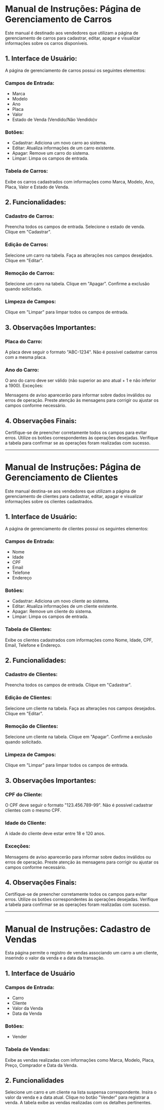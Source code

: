 <h1>Manual de Instruções: Página de Gerenciamento de Carros</h1>

Este manual é destinado aos vendedores que utilizam a página de gerenciamento de carros para cadastrar, editar, apagar e visualizar informações sobre os carros disponíveis.

<h2>1. Interface de Usuário:</h2>

A página de gerenciamento de carros possui os seguintes elementos:

<h3>Campos de Entrada:</h3>

<ul>
    <li>Marca</li>
    <li>Modelo</li>
    <li>Ano</li>
    <li>Placa</li>
    <li>Valor</li>
    <li>Estado de Venda (Vendido/Não Vendido)v
</ul>

<h3>Botões:</h3>

<ul>
    <li>Cadastrar: Adiciona um novo carro ao sistema.</li>
    <li>Editar: Atualiza informações de um carro existente.</li>
    <li>Apagar: Remove um carro do sistema.</li>
    <li>Limpar: Limpa os campos de entrada.</li>
</ul>

<h3>Tabela de Carros:</h3>

Exibe os carros cadastrados com informações como Marca, Modelo, Ano, Placa, Valor e Estado de Venda.

<h2>2. Funcionalidades:</h2>

<h3>Cadastro de Carros:</h3>

Preencha todos os campos de entrada.
Selecione o estado de venda.
Clique em "Cadastrar".

<h3>Edição de Carros:</h3>

Selecione um carro na tabela.
Faça as alterações nos campos desejados.
Clique em "Editar".

<h3>Remoção de Carros:</h3>

Selecione um carro na tabela.
Clique em "Apagar".
Confirme a exclusão quando solicitado.

<h3>Limpeza de Campos:</h3>

Clique em "Limpar" para limpar todos os campos de entrada.

<h2>3. Observações Importantes:</h2>

<h3>Placa do Carro:</h3>

A placa deve seguir o formato "ABC-1234".
Não é possível cadastrar carros com a mesma placa.

<h3>Ano do Carro:</h3>

O ano do carro deve ser válido (não superior ao ano atual + 1 e não inferior a 1900).
Exceções:

Mensagens de aviso aparecerão para informar sobre dados inválidos ou erros de operação.
Preste atenção às mensagens para corrigir ou ajustar os campos conforme necessário.

<h2>4. Observações Finais:</h2>

Certifique-se de preencher corretamente todos os campos para evitar erros.
Utilize os botões correspondentes às operações desejadas.
Verifique a tabela para confirmar se as operações foram realizadas com sucesso.

<hr>

<h1>Manual de Instruções: Página de Gerenciamento de Clientes</h1>

Este manual destina-se aos vendedores que utilizam a página de gerenciamento de clientes para cadastrar, editar, apagar e visualizar informações sobre os clientes cadastrados.

<h2>1. Interface de Usuário:</h2>

A página de gerenciamento de clientes possui os seguintes elementos:

<h3>Campos de Entrada:</h3>

<ul>
    <li>Nome</li>
    <li>Idade</li>
    <li>CPF</li>
    <li>Email</li>
    <li>Telefone</li>
    <li>Endereço</li>
</ul>

<h3>Botões:</h3>

<ul>
    <li>Cadastrar: Adiciona um novo cliente ao sistema.</li>
    <li>Editar: Atualiza informações de um cliente existente.</li>
    <li>Apagar: Remove um cliente do sistema.</li>
    <li>Limpar: Limpa os campos de entrada.</li>
</ul>

<h3>Tabela de Clientes:</h3>

Exibe os clientes cadastrados com informações como Nome, Idade, CPF, Email, Telefone e Endereço.

<h2>2. Funcionalidades:</h2>

<h3>Cadastro de Clientes:</h3>

Preencha todos os campos de entrada.
Clique em "Cadastrar".

<h3>Edição de Clientes:</h3>

Selecione um cliente na tabela.
Faça as alterações nos campos desejados.
Clique em "Editar".

<h3>Remoção de Clientes:</h3>

Selecione um cliente na tabela.
Clique em "Apagar".
Confirme a exclusão quando solicitado.

<h3>Limpeza de Campos:</h3>

Clique em "Limpar" para limpar todos os campos de entrada.

<h2>3. Observações Importantes:</h2>

<h3>CPF do Cliente:</h3>

O CPF deve seguir o formato "123.456.789-99".
Não é possível cadastrar clientes com o mesmo CPF.

<h3>Idade do Cliente:</h3>

A idade do cliente deve estar entre 18 e 120 anos.

<h3>Exceções:</h3>

Mensagens de aviso aparecerão para informar sobre dados inválidos ou erros de operação.
Preste atenção às mensagens para corrigir ou ajustar os campos conforme necessário.

<h2>4. Observações Finais:</h2>

Certifique-se de preencher corretamente todos os campos para evitar erros.
Utilize os botões correspondentes às operações desejadas.
Verifique a tabela para confirmar se as operações foram realizadas com sucesso.

<hr>

<h1>Manual de Instruções: Cadastro de Vendas</h1>

Esta página permite o registro de vendas associando um carro a um cliente, inserindo o valor da venda e a data da transação.

<h2>1. Interface de Usuário</h2>

<h3>Campos de Entrada:</h3>

<ul>
        <li>Carro</li>
        <li>Cliente</li>
        <li>Valor da Venda</li>
        <li>Data da Venda</li>
</ul>

<h3>Botões:</h3>

<ul>
<li>Vender</li>
</ul>

<h3>Tabela de Vendas:</h3>

Exibe as vendas realizadas com informações como Marca, Modelo, Placa, Preço, Comprador e Data da Venda.

<h2>2. Funcionalidades</h2>

Selecione um carro e um cliente na lista suspensa correspondente.
Insira o valor da venda e a data atual.
Clique no botão "Vender" para registrar a venda.
A tabela exibe as vendas realizadas com os detalhes pertinentes.
